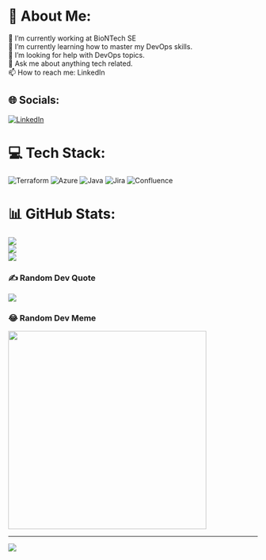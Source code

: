 # 💫 About Me:
🔭 I’m currently working at BioNTech SE<br>🌱 I’m currently learning how to master my DevOps skills.<br>🤔 I’m looking for help with DevOps topics.<br>💬 Ask me about anything tech related.<br>📫 How to reach me: LinkedIn


## 🌐 Socials:
[![LinkedIn](https://img.shields.io/badge/LinkedIn-%230077B5.svg?logo=linkedin&logoColor=white)](https://linkedin.com/in/julian-von-steht/) 

# 💻 Tech Stack:
![Terraform](https://img.shields.io/badge/terraform-%235835CC.svg?style=for-the-badge&logo=terraform&logoColor=white) ![Azure](https://img.shields.io/badge/azure-%230072C6.svg?style=for-the-badge&logo=microsoftazure&logoColor=white) ![Java](https://img.shields.io/badge/java-%23ED8B00.svg?style=for-the-badge&logo=openjdk&logoColor=white) ![Jira](https://img.shields.io/badge/jira-%230A0FFF.svg?style=for-the-badge&logo=jira&logoColor=white) ![Confluence](https://img.shields.io/badge/confluence-%23172BF4.svg?style=for-the-badge&logo=confluence&logoColor=white)
# 📊 GitHub Stats:
![](https://github-readme-stats.vercel.app/api?username=julian-von-steht&theme=dark&hide_border=false&include_all_commits=false&count_private=false)<br/>
![](https://github-readme-streak-stats.herokuapp.com/?user=julian-von-steht&theme=dark&hide_border=false)<br/>
![](https://github-readme-stats.vercel.app/api/top-langs/?username=julian-von-steht&theme=dark&hide_border=false&include_all_commits=false&count_private=false&layout=compact)

### ✍️ Random Dev Quote
![](https://quotes-github-readme.vercel.app/api?type=horizontal&theme=radical)

### 😂 Random Dev Meme
<img src='https://randommeme-five.vercel.app/' style="height: 400px;"/>

---
[![](https://visitcount.itsvg.in/api?id=julian-von-steht&icon=0&color=0)](https://visitcount.itsvg.in)

<!-- Proudly created with GPRM ( https://gprm.itsvg.in ) -->
